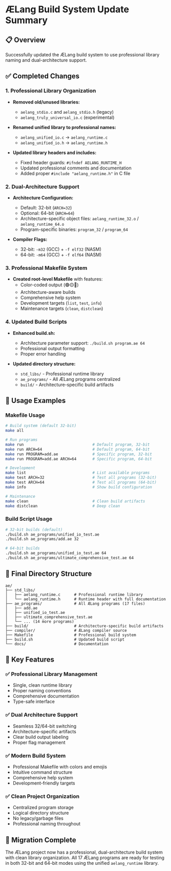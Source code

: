 # ÆLang Build System Update Summary

## 📋 Overview
Successfully updated the ÆLang build system to use professional library naming and dual-architecture support.

## ✅ Completed Changes

### 1. Professional Library Organization
- **Removed old/unused libraries:**
  - `aelang_stdio.c` and `aelang_stdio.h` (legacy)
  - `aelang_truly_universal_io.c` (experimental)
  
- **Renamed unified library to professional names:**
  - `aelang_unified_io.c` → `aelang_runtime.c`  
  - `aelang_unified_io.h` → `aelang_runtime.h`

- **Updated library headers and includes:**
  - Fixed header guards: `#ifndef AELANG_RUNTIME_H`
  - Updated professional comments and documentation
  - Added proper `#include "aelang_runtime.h"` in C file

### 2. Dual-Architecture Support
- **Architecture Configuration:**
  - Default: 32-bit (`ARCH=32`)
  - Optional: 64-bit (`ARCH=64`)
  - Architecture-specific object files: `aelang_runtime_32.o` / `aelang_runtime_64.o`
  - Program-specific binaries: `program_32` / `program_64`

- **Compiler Flags:**
  - 32-bit: `-m32` (GCC) + `-f elf32` (NASM)
  - 64-bit: `-m64` (GCC) + `-f elf64` (NASM)

### 3. Professional Makefile System
- **Created root-level Makefile** with features:
  - Color-coded output (🟢🟡🔵)
  - Architecture-aware builds
  - Comprehensive help system
  - Development targets (`list`, `test`, `info`)
  - Maintenance targets (`clean`, `distclean`)

### 4. Updated Build Scripts
- **Enhanced build.sh:**
  - Architecture parameter support: `./build.sh program.ae 64`
  - Professional output formatting
  - Proper error handling

- **Updated directory structure:**
  - `std_libs/` - Professional runtime library
  - `ae_programs/` - All ÆLang programs centralized
  - `build/` - Architecture-specific build artifacts

## 🚀 Usage Examples

### Makefile Usage
```bash
# Build system (default 32-bit)
make all

# Run programs
make run                              # Default program, 32-bit
make run ARCH=64                      # Default program, 64-bit
make run PROGRAM=add.ae               # Specific program, 32-bit
make run PROGRAM=add.ae ARCH=64       # Specific program, 64-bit

# Development
make list                             # List available programs
make test ARCH=32                     # Test all programs (32-bit)
make test ARCH=64                     # Test all programs (64-bit)
make info                             # Show build configuration

# Maintenance
make clean                            # Clean build artifacts
make distclean                        # Deep clean
```

### Build Script Usage
```bash
# 32-bit builds (default)
./build.sh ae_programs/unified_io_test.ae
./build.sh ae_programs/add.ae 32

# 64-bit builds
./build.sh ae_programs/unified_io_test.ae 64
./build.sh ae_programs/ultimate_comprehensive_test.ae 64
```

## 📁 Final Directory Structure
```
ae/
├── std_libs/
│   ├── aelang_runtime.c      # Professional runtime library
│   └── aelang_runtime.h      # Runtime header with full documentation
├── ae_programs/              # All ÆLang programs (17 files)
│   ├── add.ae
│   ├── unified_io_test.ae
│   ├── ultimate_comprehensive_test.ae
│   └── ... (14 more programs)
├── build/                    # Architecture-specific build artifacts
├── compiler/                 # ÆLang compiler source
├── Makefile                  # Professional build system
├── build.sh                  # Updated build script
└── docs/                     # Documentation
```

## 🎯 Key Features

### ✅ Professional Library Management
- Single, clean runtime library
- Proper naming conventions
- Comprehensive documentation
- Type-safe interface

### ✅ Dual Architecture Support
- Seamless 32/64-bit switching
- Architecture-specific artifacts
- Clear build output labeling
- Proper flag management

### ✅ Modern Build System
- Professional Makefile with colors and emojis
- Intuitive command structure
- Comprehensive help system
- Development-friendly targets

### ✅ Clean Project Organization
- Centralized program storage
- Logical directory structure
- No legacy/garbage files
- Professional naming throughout

## 🔄 Migration Complete
The ÆLang project now has a professional, dual-architecture build system with clean library organization. All 17 ÆLang programs are ready for testing in both 32-bit and 64-bit modes using the unified `aelang_runtime` library.
